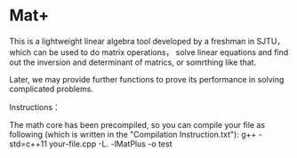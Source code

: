 # Mat+

This is a lightweight linear algebra tool developed by a freshman in SJTU， which can be used to do matrix operations， solve linear equations and find out the inversion and determinant of matrics, or somrthing like that.

Later, we may provide further functions to prove its performance in solving complicated problems.

Instructions：

The math core has been precompiled, so you can compile your file as following (which is written in the "Compilation Instruction.txt"):
g++ -std=c++11 your-file.cpp -L. -lMatPlus -o test
